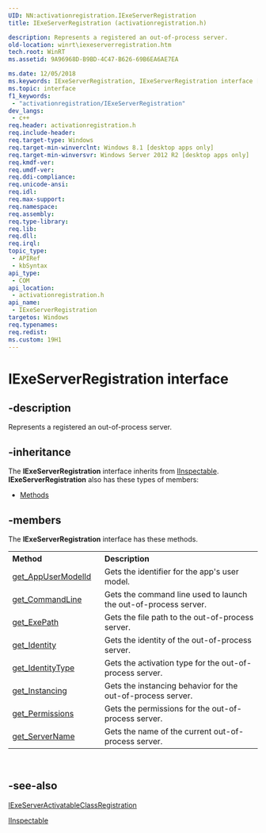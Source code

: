 ```yaml
---
UID: NN:activationregistration.IExeServerRegistration
title: IExeServerRegistration (activationregistration.h)

description: Represents a registered an out-of-process server.
old-location: winrt\iexeserverregistration.htm
tech.root: WinRT
ms.assetid: 9A96968D-B9BD-4C47-B626-69B6EA6AE7EA

ms.date: 12/05/2018
ms.keywords: IExeServerRegistration, IExeServerRegistration interface [Windows Runtime], IExeServerRegistration interface [Windows Runtime],described, activationregistration/IExeServerRegistration, winrt.iexeserverregistration
ms.topic: interface
f1_keywords: 
 - "activationregistration/IExeServerRegistration"
dev_langs:
 - c++
req.header: activationregistration.h
req.include-header: 
req.target-type: Windows
req.target-min-winverclnt: Windows 8.1 [desktop apps only]
req.target-min-winversvr: Windows Server 2012 R2 [desktop apps only]
req.kmdf-ver: 
req.umdf-ver: 
req.ddi-compliance: 
req.unicode-ansi: 
req.idl: 
req.max-support: 
req.namespace: 
req.assembly: 
req.type-library: 
req.lib: 
req.dll: 
req.irql: 
topic_type:
 - APIRef
 - kbSyntax
api_type:
 - COM
api_location:
 - activationregistration.h
api_name:
 - IExeServerRegistration
targetos: Windows
req.typenames: 
req.redist: 
ms.custom: 19H1
---
```


# IExeServerRegistration interface


## -description


Represents a registered an out-of-process server.


## -inheritance

The <b xmlns:loc="http://microsoft.com/wdcml/l10n">IExeServerRegistration</b> interface inherits from <a href="https://docs.microsoft.com/windows/desktop/api/inspectable/nn-inspectable-iinspectable">IInspectable</a>. <b>IExeServerRegistration</b> also has these types of members:
<ul>
<li><a href="https://docs.microsoft.com/">Methods</a></li>
</ul>

## -members

The <b>IExeServerRegistration</b> interface has these methods.
<table class="members" id="memberListMethods">
<tr>
<th align="left" width="37%">Method</th>
<th align="left" width="63%">Description</th>
</tr>
<tr data="declared;">
<td align="left" width="37%">
<a href="https://docs.microsoft.com/windows/desktop/api/activationregistration/nf-activationregistration-iexeserverregistration-get_appusermodelid">get_AppUserModelId</a>
</td>
<td align="left" width="63%">
Gets the identifier for the app's user model.

</td>
</tr>
<tr data="declared;">
<td align="left" width="37%">
<a href="https://docs.microsoft.com/windows/desktop/api/activationregistration/nf-activationregistration-iexeserverregistration-get_commandline">get_CommandLine</a>
</td>
<td align="left" width="63%">
Gets the command line used to launch the out-of-process server.

</td>
</tr>
<tr data="declared;">
<td align="left" width="37%">
<a href="https://docs.microsoft.com/windows/desktop/api/activationregistration/nf-activationregistration-iexeserverregistration-get_exepath">get_ExePath</a>
</td>
<td align="left" width="63%">
Gets the file path to the out-of-process server.

</td>
</tr>
<tr data="declared;">
<td align="left" width="37%">
<a href="https://docs.microsoft.com/windows/desktop/api/activationregistration/nf-activationregistration-iexeserverregistration-get_identity">get_Identity</a>
</td>
<td align="left" width="63%">
Gets the identity of the out-of-process server.

</td>
</tr>
<tr data="declared;">
<td align="left" width="37%">
<a href="https://docs.microsoft.com/windows/desktop/api/activationregistration/nf-activationregistration-iexeserverregistration-get_identitytype">get_IdentityType</a>
</td>
<td align="left" width="63%">
Gets the activation type for the out-of-process server.

</td>
</tr>
<tr data="declared;">
<td align="left" width="37%">
<a href="https://docs.microsoft.com/windows/desktop/api/activationregistration/nf-activationregistration-iexeserverregistration-get_instancing">get_Instancing</a>
</td>
<td align="left" width="63%">
Gets the instancing behavior for the out-of-process server.

</td>
</tr>
<tr data="declared;">
<td align="left" width="37%">
<a href="https://docs.microsoft.com/windows/desktop/api/activationregistration/nf-activationregistration-iexeserverregistration-get_permissions">get_Permissions</a>
</td>
<td align="left" width="63%">
Gets the permissions for the out-of-process server.

</td>
</tr>
<tr data="declared;">
<td align="left" width="37%">
<a href="https://docs.microsoft.com/windows/desktop/api/activationregistration/nf-activationregistration-iexeserverregistration-get_servername">get_ServerName</a>
</td>
<td align="left" width="63%">
Gets the name of the current out-of-process server.

</td>
</tr>
</table> 


## -see-also




<a href="https://docs.microsoft.com/windows/desktop/api/activationregistration/nn-activationregistration-iexeserveractivatableclassregistration">IExeServerActivatableClassRegistration</a>



<a href="https://docs.microsoft.com/windows/desktop/api/inspectable/nn-inspectable-iinspectable">IInspectable</a>
 

 

